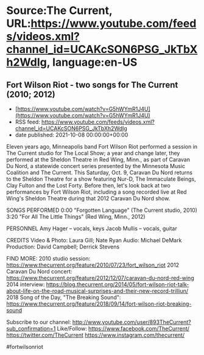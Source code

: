 # Source:The Current, URL:https://www.youtube.com/feeds/videos.xml?channel_id=UCAKcSON6PSG_JkTbXh2WdIg, language:en-US

## Fort Wilson Riot - two songs for The Current (2010; 2012)
 - [https://www.youtube.com/watch?v=G5hWYmR1J4U](https://www.youtube.com/watch?v=G5hWYmR1J4U)
 - RSS feed: https://www.youtube.com/feeds/videos.xml?channel_id=UCAKcSON6PSG_JkTbXh2WdIg
 - date published: 2021-10-08 00:00:00+00:00

Eleven years ago, Minneapolis band Fort Wilson Riot performed a session in The Current studio for The Local Show; a year and change later, they performed at the Sheldon Theatre in Red Wing, Minn., as part of Caravan Du Nord, a statewide concert series presented by the Minnesota Music Coalition and The Current. This Saturday, Oct. 9, Caravan Du Nord returns to the Sheldon Theatre for a show featuring Nur-D, The Immaculate Beings, Clay Fulton and the Lost Forty. Before then, let's look back at two performances by Fort Wilson Riot, including a song recorded live at Red Wing's Sheldon Theatre during that 2012 Caravan Du Nord show.

SONGS PERFORMED
0:00 "Forgotten Language" (The Current studio, 2010)
3:20 "For All The Little Things" (Red Wing, Minn., 2012)

PERSONNEL
Amy Hager – vocals, keys
Jacob Mullis – vocals, guitar

CREDITS
Video & Photo: Laura Gill; Nate Ryan
Audio: Michael DeMark
Production: David Campbell; Derrick Stevens

FIND MORE:
2010 studio session: https://www.thecurrent.org/feature/2010/07/23/fort_wilson_riot
2012 Caravan Du Nord concert: https://www.thecurrent.org/feature/2012/12/07/caravan-du-nord-red-wing
2014 interview:
https://blog.thecurrent.org/2014/05/fort-wilson-riot-talk-about-life-on-the-road-musical-surprises-and-their-new-record-trilliun/
2018 Song of the Day, "The Breaking Sound":
https://www.thecurrent.org/feature/2018/09/14/fort-wilson-riot-breaking-sound


Subscribe to our channel:
http://www.youtube.com/user/893TheCurrent?sub_confirmation=1
Like/Follow:
https://www.facebook.com/TheCurrent/
https://twitter.com/TheCurrent
https://www.instagram.com/thecurrent/

#fortwilsonriot


